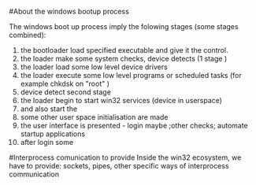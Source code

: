 #About the windows bootup process

The windows boot up process imply the folowing stages (some stages combined):

1. the bootloader load specified executable and give it the control.
2. the loader make some system checks, device detects (1 stage )
3. the loader load some low level device drivers
4. the loader execute some low level programs or scheduled tasks (for example chkdsk on "root" )
5. device detect second stage 
6. the loader begin to start win32 services (device in userspace)
7. and also start the 
8. some other user space initialisation are made
9. the user interface is presented - login maybe ;other checks; automate startup applications
10. after login some 

#Interprocess comunication to provide 
Inside the win32 ecosystem, we have to provide:
sockets,
pipes,
other specific ways of interprocess communication




